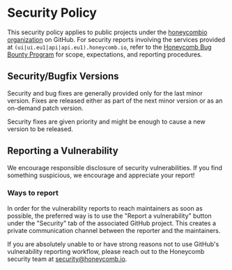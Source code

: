 # Security Policy

This security policy applies to public projects under the [honeycombio organization][gh-organization] on GitHub.
For security reports involving the services provided at `(ui|ui.eu1|api|api.eu1).honeycomb.io`, refer to the [Honeycomb Bug Bounty Program][bugbounty] for scope, expectations, and reporting procedures.

## Security/Bugfix Versions

Security and bug fixes are generally provided only for the last minor version.
Fixes are released either as part of the next minor version or as an on-demand patch version.

Security fixes are given priority and might be enough to cause a new version to be released.

## Reporting a Vulnerability

We encourage responsible disclosure of security vulnerabilities.
If you find something suspicious, we encourage and appreciate your report!

### Ways to report

In order for the vulnerability reports to reach maintainers as soon as possible, the preferred way is to use the "Report a vulnerability" button under the "Security" tab of the associated GitHub project.
This creates a private communication channel between the reporter and the maintainers.

If you are absolutely unable to or have strong reasons not to use GitHub's vulnerability reporting workflow, please reach out to the Honeycomb security team at [security@honeycomb.io](mailto:security@honeycomb.io).

[gh-organization]: https://github.com/honeycombio
[bugbounty]: https://www.honeycomb.io/bugbountyprogram
